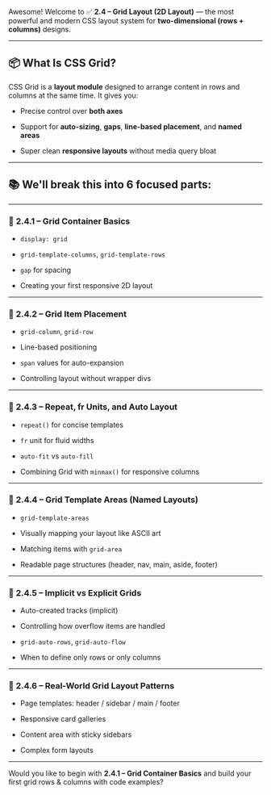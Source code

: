 Awesome! Welcome to ✅ **2.4 – Grid Layout (2D Layout)** — the most powerful and modern CSS layout system for **two-dimensional (rows + columns)** designs.

---

## 📦 What Is CSS Grid?

CSS Grid is a **layout module** designed to arrange content in rows and columns at the same time. It gives you:

- Precise control over **both axes**
    
- Support for **auto-sizing**, **gaps**, **line-based placement**, and **named areas**
    
- Super clean **responsive layouts** without media query bloat
    

---

## 📚 We'll break this into **6 focused parts**:

---

### 🔸 **2.4.1 – Grid Container Basics**

- `display: grid`
    
- `grid-template-columns`, `grid-template-rows`
    
- `gap` for spacing
    
- Creating your first responsive 2D layout
    

---

### 🔸 **2.4.2 – Grid Item Placement**

- `grid-column`, `grid-row`
    
- Line-based positioning
    
- `span` values for auto-expansion
    
- Controlling layout without wrapper divs
    

---

### 🔸 **2.4.3 – Repeat, fr Units, and Auto Layout**

- `repeat()` for concise templates
    
- `fr` unit for fluid widths
    
- `auto-fit` vs `auto-fill`
    
- Combining Grid with `minmax()` for responsive columns
    

---

### 🔸 **2.4.4 – Grid Template Areas (Named Layouts)**

- `grid-template-areas`
    
- Visually mapping your layout like ASCII art
    
- Matching items with `grid-area`
    
- Readable page structures (header, nav, main, aside, footer)
    

---

### 🔸 **2.4.5 – Implicit vs Explicit Grids**

- Auto-created tracks (implicit)
    
- Controlling how overflow items are handled
    
- `grid-auto-rows`, `grid-auto-flow`
    
- When to define only rows or only columns
    

---

### 🔸 **2.4.6 – Real-World Grid Layout Patterns**

- Page templates: header / sidebar / main / footer
    
- Responsive card galleries
    
- Content area with sticky sidebars
    
- Complex form layouts
    

---

Would you like to begin with **2.4.1 – Grid Container Basics** and build your first grid rows & columns with code examples?